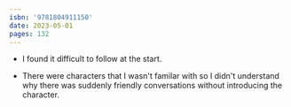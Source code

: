```yaml
---
isbn: '9781804911150'
date: 2023-05-01
pages: 132
---
```


- I found it difficult to follow at the start.

- There were characters that I wasn't familar with so I didn't understand why there was suddenly friendly conversations without introducing the character.
